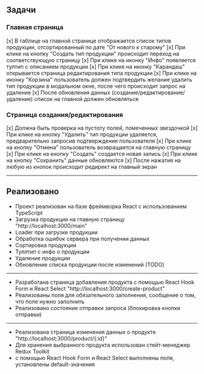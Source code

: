 ## Задачи

### Главная страница

[x] В таблице на главной странице отображается список типов продукции, отсортированный по дате "От нового к старому"
[x] При клике на кнопку "Создать тип продукции" происходит переход на соответствующую страницу
[x] При клике на иконку "Инфо" появляется тултип с описанием продукции
[x] При клике на иконку "Карандаш" открывается страница редактирования типа продукции
[x] При клике на иконку "Корзина" пользователь должен подтвердить желание удалить тип продукции в модальном окне, после чего происходит запрос на удаление
[x] После обновления данных (создание/редактирование/удаление) список на главной должен обновляться

### Страница создания/редактирования

[x] Должна быть проверка на пустоту полей, помеченных звездочкой
[x] При клике на кнопку "Удалить" тип продукции удаляется, предварительно запросив подтверждение пользователя
[x] При клике на кнопку "Отмена" пользователь возвращается на главную страницу
[x] При клике на кнопку "Создать" создается новая запись
[x] При клике на кнопку "Сохранить" данные обновляются
[x] После нажатия на любую из кнопок происходит редирект на главный экран

---

## Реализовано

- Проект реализован на базе фреймворка React с использованием TypeScript
- Загрузка продукции на главную страницу "http://localhost:3000/main"
- Loader при загрузке продукции
- Обработка ошибок сервера при получении данных
- Сортировка продукции
- Туллтип с инфо о продукции
- Удаление продукции
- Обновление списка продукции после изменений (TODO)

---

- Разработана страница добавления продукта с помощью React Hook Form и React Select "http://localhost:3000/create-product"
- Реализованы поля для обязательного заполнения, сообщение о том, что поле нужно заполнить
- Реализовано состояние отправки запроса (блокировка кнопки отправки)

---

- Реализована страница изменения данных о продукте "http://localhost:3000/product/{:id}"
- Для хранения выбранного продукта использован стейт-менеджер Redux Toolkit
- с помощью React Hook Form и React Select выполнены поля, установлены default-значения
